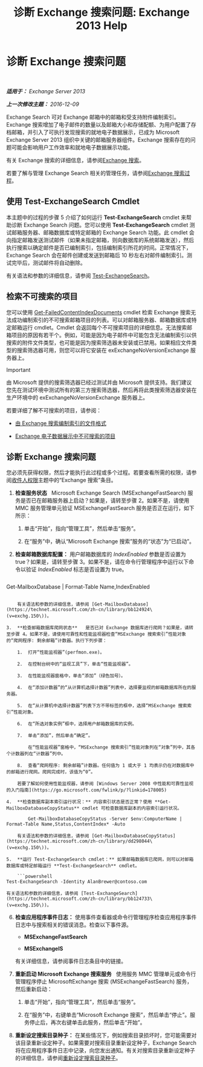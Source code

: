 ﻿---
title: '诊断 Exchange 搜索问题: Exchange 2013 Help'
TOCTitle: 诊断 Exchange 搜索问题
ms:assetid: 8cfa26f4-ccf0-42dd-8570-67018188b4e8
ms:mtpsurl: https://technet.microsoft.com/zh-cn/library/Bb123701(v=EXCHG.150)
ms:contentKeyID: 52061528
ms.date: 01/11/2018
mtps_version: v=EXCHG.150
ms.translationtype: HT
---

# 诊断 Exchange 搜索问题

 

_**适用于：** Exchange Server 2013_

_**上一次修改主题：** 2016-12-09_

Exchange Search 可对 Exchange 邮箱中的邮箱和受支持附件编制索引。Exchange 搜索增加了电子邮件的数量以及邮箱大小和存储配额、为用户配置了存档邮箱，并引入了可执行发现搜索的就地电子数据展示，已成为 Microsoft Exchange Server 2013 组织中关键的邮箱服务器组件。Exchange 搜索存在的问题可能会影响用户工作效率和就地电子数据展示功能。

有关 Exchange 搜索的详细信息，请参阅[Exchange 搜索](exchange-search-exchange-2013-help.md)。

若要了解与管理 Exchange Search 相关的管理任务，请参阅[Exchange 搜索过程](exchange-search-procedures-exchange-2013-help.md)。

## 使用 Test-ExchangeSearch Cmdlet

本主题中的过程的步骤 5 介绍了如何运行 **Test-ExchangeSearch** cmdlet 来帮助诊断 Exchange Search 问题。您可以使用 **Test-ExchangeSearch** cmdlet 测试邮箱服务器、邮箱数据库或特定邮箱的 Exchange Search 功能。此 cmdlet 会向指定邮箱发送测试邮件（如果未指定邮箱，则向数据库的系统邮箱发送），然后执行搜索以确定邮件是否已编制索引，包括编制索引所花的时间。正常情况下，Exchange Search 会在邮件创建或发送到邮箱后 10 秒左右对邮件编制索引。测试完毕后，测试邮件将自动删除。

有关语法和参数的详细信息，请参阅 [Test-ExchangeSearch](https://technet.microsoft.com/zh-cn/library/bb124733\(v=exchg.150\))。

## 检索不可搜索的项目

您可以使用 [Get-FailedContentIndexDocuments](https://technet.microsoft.com/zh-cn/library/dd351154\(v=exchg.150\)) cmdlet 检索 Exchange 搜索无法成功编制索引的不可搜索邮箱项目的列表。可以对邮箱服务器、邮箱数据库或特定邮箱运行 cmdlet。Cmdlet 会返回每个不可搜索项目的详细信息。无法搜索邮箱项目的原因有若干个。例如，可能是因为电子邮件中可能包含无法编制索引以供搜索的附件文件类型，也可能是因为搜索筛选器未安装或已禁用。如果相应文件类型的搜索筛选器可用，则您可以将它安装在 exExchangeNoVersionExchange 服务器上。

> [!IMPORTANT]  
> 由 Microsoft 提供的搜索筛选器已经过测试并由 Microsoft 提供支持。我们建议您先在测试环境中测试所有的第三方搜索筛选器，然后再将此类搜索筛选器安装在生产环境中的 exExchangeNoVersionExchange 服务器上。


若要详细了解不可搜索的项目，请参阅：

  - [由 Exchange 搜索编制索引的文件格式](file-formats-indexed-by-exchange-search-exchange-2013-help.md)

  - [Exchange 电子数据展示中不可搜索的项目](unsearchable-items-in-exchange-ediscovery-exchange-2013-help.md)

## 诊断 Exchange 搜索问题

您必须先获得权限，然后才能执行此过程或多个过程。若要查看所需的权限，请参阅[收件人权限](recipients-permissions-exchange-2013-help.md)主题中的“Exchange 搜索”条目。

1.  **检查服务状态**   Microsoft Exchange Search (MSExchangeFastSearch) 服务是否已在邮箱服务器上启动？如果是，请转至步骤 2。如果不是，请使用 MMC 服务管理单元验证 MSExchangeFastSearch 服务是否正在运行，如下所示：
    
    1.  单击“开始”，指向“管理工具”，然后单击“服务”。
    
    2.  在“服务”中，确认“Microsoft Exchange 搜索”服务的“状态”为“已启动”。

2.  **检查邮箱数据库配置：** 用户邮箱数据库的 *IndexEnabled* 参数是否设置为 true？如果是，请转至步骤 3。如果不是，请在命令行管理程序中运行以下命令以验证 *IndexEnabled* 标志是否设置为 true。
    
    ```powershell
Get-MailboxDatabase | Format-Table Name,IndexEnabled
```
    
    有关语法和参数的详细信息，请参阅 [Get-MailboxDatabase](https://technet.microsoft.com/zh-cn/library/bb124924\(v=exchg.150\))。

3.  **检查邮箱数据库爬网状态**   是否已对 Exchange 数据库进行爬网？如果是，请转至步骤 4。如果不是，请使用可靠性和性能监视器检查“MSExchange 搜索索引”性能对象的“爬网程序: 剩余邮箱”计数器。执行下列步骤：
    
    1.  打开“性能监视器”(perfmon.exe)。
    
    2.  在控制台树中的“监视工具”下，单击“性能监视器”。
    
    3.  在性能监视器窗格中，单击“添加”（绿色加号）。
    
    4.  在“添加计数器”的“从计算机选择计数器”列表中，选择要监视的邮箱数据库所在的服务器。
    
    5.  在“从计算机中选择计数器”列表下方不带标签的框中，选择“MSExchange 搜索索引”性能对象。
    
    6.  在“所选对象实例”框中，选择用户邮箱数据库的实例。
    
    7.  单击“添加”，然后单击“确定”。
        
        在“性能监视器”窗格中，“MSExchange 搜索索引”性能对象列在“对象”列中，其各个计数器列在“计数器”列中。
    
    8.  查看“爬网程序: 剩余邮箱”计数器。任何值为 1 或大于 1 均表示仍在对数据库中的邮箱进行爬网。爬网完成时，该值为“0”。
    
    若要了解如何使用性能监视器，请参阅 [Windows Server 2008 中性能和可靠性监视的入门指南](https://go.microsoft.com/fwlink/p/?linkid=178005)

4.  **检查数据库副本索引运行状况：** 内容索引状态是否正常？使用 **Get-MailboxDatabaseCopyStatus** cmdlet 可检查数据库副本的内容索引运行状况。
    
        Get-MailboxDatabaseCopyStatus -Server $env:ComputerName | Format-Table Name,Status,ContentIndex* -Auto
    
    有关语法和参数的详细信息，请参阅 [Get-MailboxDatabaseCopyStatus](https://technet.microsoft.com/zh-cn/library/dd298044\(v=exchg.150\))。

5.  **运行 Test-ExchangeSearch cmdlet：** 如果邮箱数据库已爬网，则可以对邮箱数据库或特定邮箱运行 **Test-ExchangeSearch** cmdlet。
    
    ```powershell
Test-ExchangeSearch -Identity AlanBrewer@contoso.com
```
    
    有关语法和参数的详细信息，请参阅 [Test-ExchangeSearch](https://technet.microsoft.com/zh-cn/library/bb124733\(v=exchg.150\))。

6.  **检查应用程序事件日志：** 使用事件查看器或命令行管理程序检查应用程序事件日志中与搜索相关的错误消息。检查以下事件源。
    
      - **MSExchangeFastSearch**
    
      - **MSExchangeIS**
    
    有关详细信息，请参阅事件日志条目中的链接。

7.  **重新启动 Microsoft Exchange 搜索服务**   使用服务 MMC 管理单元或命令行管理程序停止 MicrosoftExchange 搜索 (MSExchangeFastSearch) 服务，然后重新启动：
    
    1.  单击“开始”，指向“管理工具”，然后单击“服务”。
    
    2.  在“服务”中，右键单击“Microsoft Exchange 搜索”，然后单击“停止”。服务停止后，再次右键单击此服务，然后单击“开始”。

8.  **重新设定搜索目录种子：** 在某些情况下，例如搜索目录损坏时，您可能需要对该目录重新设定种子。如果需要对搜索目录重新设定种子，Exchange Search 将在应用程序事件日志中记录，向您发出通知。有关对搜索目录重新设定种子的详细信息，请参阅[重新设定搜索目录种子](reseed-the-search-catalog-exchange-2013-help.md)。

